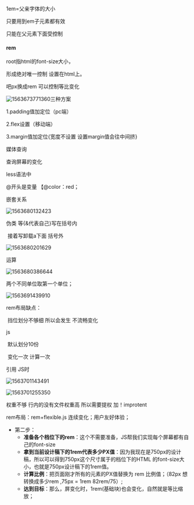 1em=父亲字体的大小

只要用到em子元素都有效

只能在父元素下面受控制

#### rem

root指html的font-size大小，

形成绝对唯一控制 设置在html上。

吧px换成rem 可以控制等比变化



![1563673771360](C:\Users\HP\AppData\Roaming\Typora\typora-user-images\1563673771360.png)三种方案

1.padding值加定位（pc端）

2.flex设置（移动端）

3.margin值加定位{宽度不设置 设置margin值会往中间挤}

媒体查询 

查询屏幕的变化



less语法中

@开头是变量 【@color：red；

嵌套关系  

![1563680132423](C:\Users\HP\AppData\Roaming\Typora\typora-user-images\1563680132423.png)

伪类 等{&代表自己}写在括号内

​	接着写卸载a下面 括号外

![1563680201629](C:\Users\HP\AppData\Roaming\Typora\typora-user-images\1563680201629.png)

运算

![1563680386644](C:\Users\HP\AppData\Roaming\Typora\typora-user-images\1563680386644.png)

两个不同单位取第一个单位；

![1563691439910](C:\Users\HP\AppData\Roaming\Typora\typora-user-images\1563691439910.png)

rem布局缺点：

​		挡位划分不够细 所以会发生 不流畅变化	

js

​	默认划分10份

​	变化一次 计算一次

引用 JS时

![1563701143491](C:\Users\HP\AppData\Roaming\Typora\typora-user-images\1563701143491.png)

![1563701255350](C:\Users\HP\AppData\Roaming\Typora\typora-user-images\1563701255350.png)

权重不够 行内的没有文件权重高 所以需要提权  加！improtent

rem布局：rem+flexible.js 连续变化；用户友好体验；

- 第二步：
  - **准备各个档位下的rem**：这个不需要准备，JS帮我们实现每个屏幕都有自己的font-size
  - **拿到当前设计稿下的1rem代表多少PX值**：因为我现在是750px的设计稿，所以可以得到750px这个尺寸属于的档位下的HTML 的font-size大小，也就是750px设计稿下的1rem值。
  - **计算比例**：把页面刚才所有的元素的PX值替换为 rem 比例值；（82px 想转换成多少rem ,75px = 1rem  82rem/75）;
  - **达到目标**：那么，屏变化时，1rem(基础块)也会变化，自然就是等比缩放；

